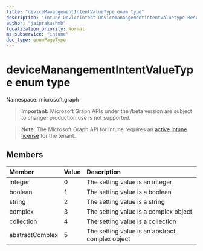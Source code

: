 ```yaml
---
title: "deviceManangementIntentValueType enum type"
description: "Intune Deviceintent Devicemanangementintentvaluetype Resources ."
author: "jaiprakashmb"
localization_priority: Normal
ms.subservice: "intune"
doc_type: enumPageType
---
```


# deviceManangementIntentValueType enum type

Namespace: microsoft.graph

> **Important:** Microsoft Graph APIs under the /beta version are subject to change; production use is not supported.

> **Note:** The Microsoft Graph API for Intune requires an [active Intune license](https://go.microsoft.com/fwlink/?linkid=839381) for the tenant.



## Members
|Member|Value|Description|
|:---|:---|:---|
|integer|0|The setting value is an integer|
|boolean|1|The setting value is a boolean|
|string|2|The setting value is a string|
|complex|3|The setting value is a complex object|
|collection|4|The setting value is a collection|
|abstractComplex|5|The setting value is an abstract complex object|
